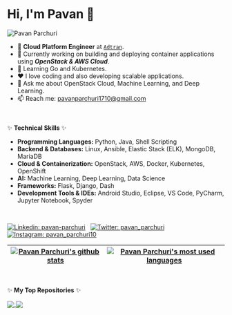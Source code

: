 # Hi, I'm Pavan 👋

<p align="left"> <img src="https://komarev.com/ghpvc/?username=PavanParchuri&label=Views&color=blue&style=plastic" alt="Pavan Parchuri" /> </p> 

- 💼 **Cloud Platform Engineer** at [`Adtran`](https://www.adtran.com/en).
- 🔭 Currently working on building and deploying container applications using **_OpenStack & AWS Cloud_**.
- 🌱 Learning Go and Kubernetes.
- ❤️ I love coding and also developing scalable applications.
- 💬 Ask me about OpenStack Cloud, Machine Learning, and Deep Learning.
- 📫 Reach me: pavanparchuri1710@gmail.com

<br>

✨ **Technical Skills** ✨ 
- **Programming Languages:** Python, Java, Shell Scripting
- **Backend & Databases:** Linux, Ansible, Elastic Stack (ELK), MongoDB, MariaDB
- **Cloud & Containerization:** OpenStack, AWS, Docker, Kubernetes, OpenShift
- **AI:** Machine Learning, Deep Learning, Data Science
- **Frameworks:** Flask, Django, Dash
- **Development Tools & IDEs:** Android Studio, Eclipse, VS Code, PyCharm, Jupyter Notebook, Spyder

<br>

[![Linkedin: pavan-parchuri](https://img.shields.io/badge/-pavanparchuri-blue?style=flat-square&logo=Linkedin&logoColor=white)](https://www.linkedin.com/in/pavan-parchuri/)
&nbsp; [![Twitter: pavan_parchuri](https://img.shields.io/twitter/follow/pavan_parchuri?label=follow&style=social)](https://twitter.com/pavan_parchuri)
&nbsp; [![Instagram: pavan_parchuri10](https://img.shields.io/badge/-pavan__parchuri10-blue?style=social&logo=Instagram&logoColor=red)](https://www.instagram.com/pavan_parchuri10/)

| <a href="https://github.com/PavanParchuri"><img align="center" src="https://github-readme-stats.vercel.app/api?username=PavanParchuri&show_icons=true&include_all_commits=true&theme=buefy&hide_border=true" alt="Pavan Parchuri's github stats" /></a> | <a href="https://github.com/PavanParchuri"><img align="center" src="https://github-readme-stats.vercel.app/api/top-langs/?username=PavanParchuri&theme=buefy&hide_border=true" alt="Pavan Parchuri's most used languages" /></a> |
| ------------- | ------------- |

<br>

✨ **My Top Repositories** ✨
  

<a href="https://github.com/PavanParchuri/Stock-Market-Prediction-LSTM">
  <img align="center" src="https://github-readme-stats.vercel.app/api/pin/?username=PavanParchuri&repo=Stock-Market-Prediction-LSTM&theme=buefy" />
</a>
<a href="https://github.com/PavanParchuri/Body-Fitness-Prediction">
  <img align="center" src="https://github-readme-stats.vercel.app/api/pin/?username=PavanParchuri&repo=Body-Fitness-Prediction&theme=buefy" />
</a>


  

<!-- &nbsp; [![GitHub: PavanParchuri](https://img.shields.io/github/followers/PavanParchuri?label=follow&style=social)](https://github.com/PavanParchuri) -->
<!--
**PavanParchuri/PavanParchuri** is a ✨ _special_ ✨ repository because its `README.md` (this file) appears on your GitHub profile.
-->
<!-- <code><img height="20" src="https://raw.githubusercontent.com/github/explore/80688e429a7d4ef2fca1e82350fe8e3517d3494d/topics/javascript/javascript.png"></code> -->
<!-- <a href="https://twitter.com/imthepk">
  <img align="left" alt="Pawan's Twitter" width="22px" src="https://cdn.jsdelivr.net/npm/simple-icons@v3/icons/twitter.svg" />
</a> -->
<!-- - 👯 I’m looking to collaborate on ...  - 🤔 I’m looking for help with ... -->
<!-- - 😄 Pronouns: ...  - ⚡ Fun fact: ... -->
<!-- ![Pavan Parchuri's github stats](https://github-readme-stats.vercel.app/api?username=PavanParchuri&show_icons=true&theme=default&include_all_commits=false&hide_border=true)
![Top Langs](https://github-readme-stats.vercel.app/api/top-langs/?username=PavanParchuri&theme=default&hide_border=true&langs_count=10) 
[![HitCount](http://hits.dwyl.com/PavanParchuri/PavanParchuri.svg?style=flat)](http://hits.dwyl.com/PavanParchuri/PavanParchuri) -->
